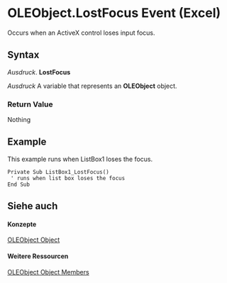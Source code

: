 
# OLEObject.LostFocus Event (Excel)

Occurs when an ActiveX control loses input focus.


## Syntax

 _Ausdruck_. **LostFocus**

 _Ausdruck_ A variable that represents an **OLEObject** object.


### Return Value

Nothing


## Example

This example runs when ListBox1 loses the focus.


```
Private Sub ListBox1_LostFocus() 
 ' runs when list box loses the focus 
End Sub
```


## Siehe auch


#### Konzepte


[OLEObject Object](bc3ef12d-1531-6c21-71ab-3df6bb851f3b.md)
#### Weitere Ressourcen


[OLEObject Object Members](http://msdn.microsoft.com/library/fcee0a0a-a270-9f03-37f6-eb5989797bba%28Office.15%29.aspx)